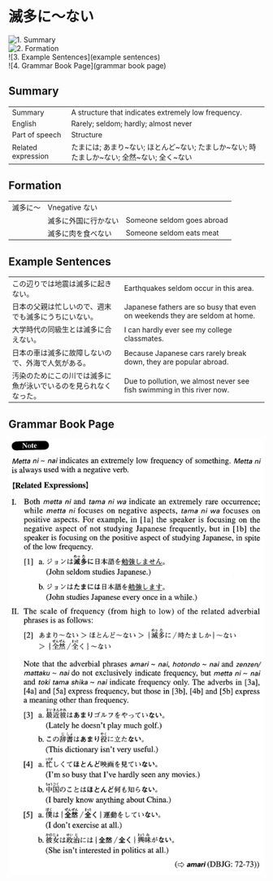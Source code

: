 # 滅多に～ない

![1. Summary](summary)<br>
![2. Formation](formation)<br>
![3. Example Sentences](example sentences)<br>
![4. Grammar Book Page](grammar book page)<br>


## Summary

<table><tr>   <td>Summary</td>   <td>A structure that indicates extremely low frequency.</td></tr><tr>   <td>English</td>   <td>Rarely; seldom; hardly; almost never</td></tr><tr>   <td>Part of speech</td>   <td>Structure</td></tr><tr>   <td>Related expression</td>   <td>たまには; あまり~ない; ほとんど~ない; たましか~ない; 時たましか~ない; 全然~ない; 全く~ない</td></tr></table>

## Formation

<table class="table"><tbody><tr class="tr head"><td class="td"><span class="concept">滅多に</span><span class="bold">～</span></td><td class="td"><span>Vnegative </span><span class="concept">ない</span></td><td class="td"></td></tr><tr class="tr"><td class="td"></td><td class="td"><span class="concept">滅多に</span><span>外国に行か</span><span class="concept">ない</span></td><td class="td"><span>Someone seldom goes abroad</span></td></tr><tr class="tr"><td class="td"></td><td class="td"><span class="concept">滅多に</span><span>肉を食べ</span><span class="concept">ない</span></td><td class="td"><span>Someone seldom eats meat</span></td></tr></tbody></table>

## Example Sentences

<table><tr>   <td>この辺りでは地震は滅多に起きない。</td>   <td>Earthquakes seldom occur in this area.</td></tr><tr>   <td>日本の父親は忙しいので、週末でも滅多にうちにいない。</td>   <td>Japanese fathers are so busy that even on weekends they are seldom at home.</td></tr><tr>   <td>大学時代の同級生とは滅多に合えない。</td>   <td>I can hardly ever see my college classmates.</td></tr><tr>   <td>日本の車は滅多に故障しないので、外海で人気がある。</td>   <td>Because Japanese cars rarely break down, they are popular abroad.</td></tr><tr>   <td>汚染のためにこの川では滅多に魚が泳いでいるのを見られなくなった。</td>   <td>Due to pollution, we almost never see fish swimming in this river now.</td></tr></table>

## Grammar Book Page

![](../img/Advanced滅多に～ない.png)

